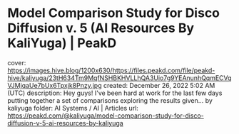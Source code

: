 # Model Comparison Study for Disco Diffusion v. 5 (AI Resources By KaliYuga) | PeakD

cover: https://images.hive.blog/1200x630/https://files.peakd.com/file/peakd-hive/kaliyuga/23tH634Tm9MqfNSHBKHVLLhQA3Uio7g9YEAnunhQqmECVqVJMjqaUe7bUx6Tpxjk8Pnzy.jpg
created: December 26, 2022 5:02 AM (UTC)
description: Hey guys! I've been hard at work for the last few days putting together a set of comparisons exploring the results given... by kaliyuga
folder: AI Systems / AI | Articles
url: https://peakd.com/@kaliyuga/model-comparison-study-for-disco-diffusion-v-5-ai-resources-by-kaliyuga